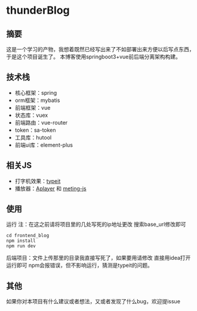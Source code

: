 # thunderBlog
## 摘要
这是一个学习的产物，我想着既然已经写出来了不如部署出来方便以后写点东西，于是这个项目诞生了。
本博客使用springboot3+vue前后端分离架构构建。

## 技术栈
* 核心框架：spring
* orm框架：mybatis
* 前端框架：vue
* 状态库：vuex
* 前端路由：vue-router
* token：sa-token
* 工具库：hutool
* 前端ui库：element-plus
## 相关JS
* 打字机效果：[typeit](https://github.com/alexmacarthur/typeit)
* 播放器：[Aplayer](https://github.com/DIYgod/APlayer) 和 [meting-js](https://github.com/metowolf/MetingJS)

## 使用
运行
注：在这之前请将项目里的几处写死的ip地址更改
搜索base_url修改即可
```
cd frontend_blog
npm install
npm run dev
```
后端项目：文件上传那里的目录我直接写死了，如果要用请修改
直接用idea打开运行即可
npm会报错误，但不影响运行，猜测是typeit的问题。
## 其他
如果你对本项目有什么建议或者想法，又或者发现了什么bug，欢迎提issue
